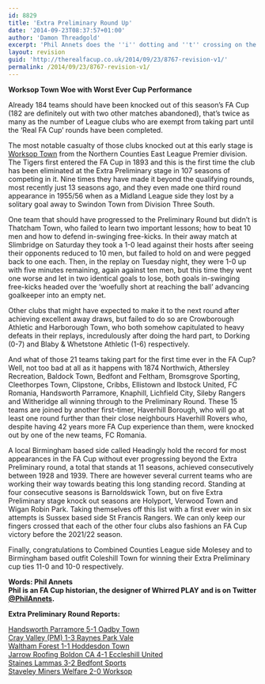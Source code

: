 ```yaml
---
id: 8829
title: 'Extra Preliminary Round Up'
date: '2014-09-23T08:37:57+01:00'
author: 'Damon Threadgold'
excerpt: 'Phil Annets does the ''i'' dotting and ''t'' crossing on the Extra Preliminaries. Just two ties left ...'
layout: revision
guid: 'http://therealfacup.co.uk/2014/09/23/8767-revision-v1/'
permalink: /2014/09/23/8767-revision-v1/
---
```


**Worksop Town Woe with Worst Ever Cup Performance**

Already 184 teams should have been knocked out of this season’s FA Cup (182 are definitely out with two other matches abandoned), that’s twice as many as the number of League clubs who are exempt from taking part until the ‘Real FA Cup’ rounds have been completed.

The most notable casualty of those clubs knocked out at this early stage is [Worksop Town](http://therealfacup.co.uk/2014/08/15/miners-fare-well/) from the Northern Counties East League Premier division. The Tigers first entered the FA Cup in 1893 and this is the first time the club has been eliminated at the Extra Preliminary stage in 107 seasons of competing in it. Nine times they have made it beyond the qualifying rounds, most recently just 13 seasons ago, and they even made one third round appearance in 1955/56 when as a Midland League side they lost by a solitary goal away to Swindon Town from Division Three South.

One team that should have progressed to the Preliminary Round but didn’t is Thatcham Town, who failed to learn two important lessons; how to beat 10 men and how to defend in-swinging free-kicks. In their away match at Slimbridge on Saturday they took a 1-0 lead against their hosts after seeing their opponents reduced to 10 men, but failed to hold on and were pegged back to one each. Then, in the replay on Tuesday night, they were 1-0 up with five minutes remaining, again against ten men, but this time they went one worse and let in two identical goals to lose, both goals in-swinging free-kicks headed over the ‘woefully short at reaching the ball’ advancing goalkeeper into an empty net.

Other clubs that might have expected to make it to the next round after achieving excellent away draws, but failed to do so are Crowborough Athletic and Harborough Town, who both somehow capitulated to heavy defeats in their replays, incredulously after doing the hard part, to Dorking (0-7) and Blaby &amp; Whetstone Athletic (1-6) respectively.

And what of those 21 teams taking part for the first time ever in the FA Cup? Well, not too bad at all as it happens with 1874 Northwich, Athersley Recreation, Baldock Town, Bedfont and Feltham, Bromsgrove Sporting, Cleethorpes Town, Clipstone, Cribbs, Ellistown and Ibstock United, FC Romania, Handsworth Parramore, Knaphill, Lichfield City, Sileby Rangers and Witheridge all winning through to the Preliminary Round. These 15 teams are joined by another first-timer, Haverhill Borough, who will go at least one round further than their close neighbours Haverhill Rovers who, despite having 42 years more FA Cup experience than them, were knocked out by one of the new teams, FC Romania.

A local Birmingham based side called Headingly hold the record for most appearances in the FA Cup without ever progressing beyond the Extra Preliminary round, a total that stands at 11 seasons, achieved consecutively between 1928 and 1939. There are however several current teams who are working their way towards beating this long standing record. Standing at four consecutive seasons is Barnoldswick Town, but on five Extra Preliminary stage knock out seasons are Holyport, Verwood Town and Wigan Robin Park. Taking themselves off this list with a first ever win in six attempts is Sussex based side St Francis Rangers. We can only keep our fingers crossed that each of the other four clubs also fashions an FA Cup victory before the 2021/22 season.

Finally, congratulations to Combined Counties League side Molesey and to Birmingham based outfit Coleshill Town for winning their Extra Preliminary cup ties 11-0 and 10-0 respectively.

**Words: Phil Annets  
**Phil is an FA Cup historian, the designer of Whirred PLAY and is on Twitter [@PhilAnnets](https://twitter.com/PhilAnnets).****

**Extra Preliminary Round Reports:**

[Handsworth Parramore 5-1 Oadby Town](http://therealfacup.co.uk/2014/08/20/handsworth-stop-the-poachers/)  
[Cray Valley (PM) 1-3 Raynes Park Vale](http://therealfacup.co.uk/2014/08/17/vale-raynes-on-crays-parade/)  
[Waltham Forest 1-1 Hoddesdon Town](http://therealfacup.co.uk/2014/08/17/stags-culled/)  
[Jarrow Roofing Boldon CA 4-1 Eccleshill United](http://therealfacup.co.uk/2014/08/16/jarrow-march-on/)  
[Staines Lammas 3-2 Bedfont Sports](http://therealfacup.co.uk/2014/08/16/lamma-time/)  
[Staveley Miners Welfare 2-0 Worksop](http://therealfacup.co.uk/2014/08/15/miners-fare-well/)